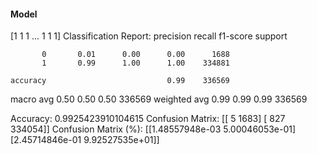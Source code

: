#### Model
[1 1 1 ... 1 1 1]
Classification Report:
              precision    recall  f1-score   support

           0       0.01      0.00      0.00      1688
           1       0.99      1.00      1.00    334881

    accuracy                           0.99    336569
   macro avg       0.50      0.50      0.50    336569
weighted avg       0.99      0.99      0.99    336569

Accuracy: 0.9925423910104615
Confusion Matrix:
[[     5   1683]
 [   827 334054]]
Confusion Matrix (%):
[[1.48557948e-03 5.00046053e-01]
 [2.45714846e-01 9.92527535e+01]]
